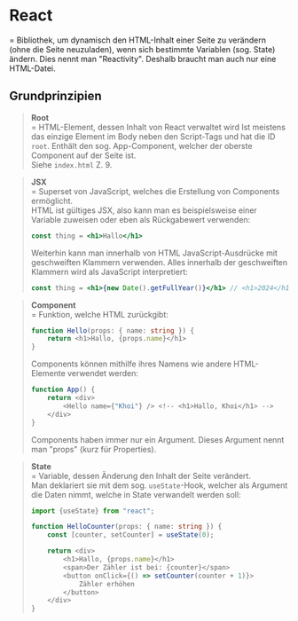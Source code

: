 # React

= Bibliothek, um dynamisch den HTML-Inhalt einer Seite zu verändern (ohne die Seite neuzuladen), wenn sich bestimmte Variablen (sog. State) ändern. Dies nennt man "Reactivity". Deshalb braucht man auch nur eine HTML-Datei.
## Grundprinzipien

> **Root**  
> = HTML-Element, dessen Inhalt von React verwaltet wird  Ist meistens das einzige Element im Body neben den Script-Tags und hat die ID `root`. Enthält den sog. App-Component, welcher der oberste Component auf der Seite ist.  
> Siehe `index.html` Z. 9.

> **JSX**  
> = Superset von JavaScript, welches die Erstellung von Components ermöglicht.  
> HTML ist gültiges JSX, also kann man es beispielsweise einer Variable zuweisen oder eben als Rückgabewert verwenden:
> ```jsx
> const thing = <h1>Hallo</h1>
> ```
> Weiterhin kann man innerhalb von HTML JavaScript-Ausdrücke mit geschweiften Klammern verwenden. Alles innerhalb der geschweiften Klammern wird als JavaScript interpretiert:
> ```jsx
> const thing = <h1>{new Date().getFullYear()}</h1> // <h1>2024</h1>
> ```

> **Component**  
> = Funktion, welche HTML zurückgibt:  
> ```typescript jsx
> function Hello(props: { name: string }) {
>     return <h1>Hallo, {props.name}</h1>
> }
> ```
> Components können mithilfe ihres Namens wie andere HTML-Elemente verwendet werden:   
> ```typescript jsx
> function App() {
>     return <div>
>         <Hello name={"Khoi"} /> <!-- <h1>Hallo, Khoi</h1> -->
>     </div>
> }
> ```
> Components haben immer nur ein Argument. Dieses Argument nennt man "props" (kurz für Properties).

> **State**  
> = Variable, dessen Änderung den Inhalt der Seite verändert.  
> Man deklariert sie mit dem sog. `useState`-Hook, welcher als Argument die Daten nimmt, welche in State verwandelt werden soll:
> ```typescript jsx
> import {useState} from "react";
> 
> function HelloCounter(props: { name: string }) {
>     const [counter, setCounter] = useState(0);
> 
>     return <div>
>         <h1>Hallo, {props.name}</h1>
>         <span>Der Zähler ist bei: {counter}</span>
>         <button onClick={() => setCounter(counter + 1)}>
>             Zähler erhöhen
>         </button>
>     </div>
> }
> ```